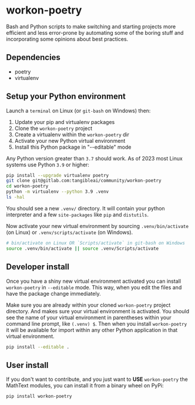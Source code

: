 # workon-poetry

Bash and Python scripts to make switching and starting projects more efficient and less error-prone by automating some of the boring stuff and incorporating some opinions about best practices.

## Dependencies

* poetry
* virtualenv

## Setup your Python environment

Launch a `terminal` on Linux (or `git-bash` on Windows) then:

1. Update your pip and virtualenv packages
2. Clone the `workon-poetry` project
3. Create a virtualenv within the `workon-poetry` dir
4. Activate your new Python virtual environment
5. Install this Python package in "--editable" mode

Any Python version greater than `3.7` should work.
As of 2023 most Linux systems use Python `3.9` or higher: 

```bash
pip install --upgrade virtualenv poetry
git clone git@gitlab.com:tangibleai/community/workon-poetry
cd workon-poetry
python -m virtualenv --python 3.9 .venv
ls -hal
```

You should see a new `.venv/` directory.
It will contain your python interpreter and a few `site-packages` like `pip` and `distutils`.

Now activate your new virtual environment by sourcing `.venv/bin/activate` (on Linux) or `.venv/scripts/activate` (on Windows).

```bash
# bin/activate on Linux OR `Scripts/activate` in git-bash on Windows
source .venv/bin/activate || source .venv/Scripts/activate
```

## Developer install

Once you have a shiny new virtual environment activated you can install `workon-poetry` in `--editable` mode.
This way, when you edit the files and have the package change immediately.

Make sure you are already within your cloned `workon-poetry` project directory.
And makes sure your virtual environment is activated.
You should see the name of your virtual environment in parentheses within your command line prompt, like `(.venv) $`.
Then when you install `workon-poetry` it will be available for import within any other Python application in that virtual environment.

```bash
pip install --editable .
```

## User install

If you don't want to contribute, and you just want to **USE** `workon-poetry` the MathText modules, you can install it from a binary wheel on PyPi:

```bash
pip install workon-poetry
```

